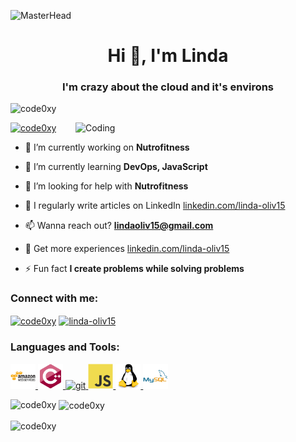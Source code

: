 ![MasterHead](https://encrypted-tbn0.gstatic.com/images?q=tbn:ANd9GcRTiF5K69d0_8Jz0xtclnJkAgZ2slQ28g5NHm4uf5WE06kNv-PrV-HCKIjq0e6uxsIYUzc&usqp=CAU)
<h1 align="center">Hi 👋, I'm Linda</h1>
<h3 align="center">I'm crazy about the cloud and it's environs</h3>

<p align="left"> <img src="https://komarev.com/ghpvc/?username=code0xy&label=Profile%20views&color=0e75b6&style=flat" alt="code0xy" /> </p>
<img align="right" alt="Coding" width="400" src="https://encrypted-tbn0.gstatic.com/images?q=tbn:ANd9GcQ2Wy6fnpoTpzFbBer3AHg2v7vZie6LvoXrBEtKUhQmN0ONMjn8zDUVB6_Ki8RJvOnqNdM&usqp=CAU">


<p align="left"> <a href="https://twitter.com/code0xy" target="blank"><img src="https://img.shields.io/twitter/follow/code0xy?logo=twitter&style=for-the-badge" alt="code0xy" /></a> </p>

- 🔭 I’m currently working on **Nutrofitness**

- 🌱 I’m currently learning **DevOps, JavaScript**

- 🤝 I’m looking for help with **Nutrofitness**

- 📝 I regularly write articles on LinkedIn [linkedin.com/linda-oliv15](linkedin.com/linda-oliv15)

- 📫 Wanna reach out? **lindaoliv15@gmail.com**

- 📄 Get more experiences [linkedin.com/linda-oliv15](linkedin.com/linda-oliv15)

- ⚡ Fun fact **I create problems while solving problems**

<h3 align="left">Connect with me:</h3>
<p align="left">
<a href="https://twitter.com/code0xy" target="blank"><img align="center" src="https://raw.githubusercontent.com/rahuldkjain/github-profile-readme-generator/master/src/images/icons/Social/twitter.svg" alt="code0xy" height="30" width="40" /></a>
<a href="https://linkedin.com/in/linda-oliv15" target="blank"><img align="center" src="https://raw.githubusercontent.com/rahuldkjain/github-profile-readme-generator/master/src/images/icons/Social/linked-in-alt.svg" alt="linda-oliv15" height="30" width="40" /></a>
</p>

<h3 align="left">Languages and Tools:</h3>
<p align="left"> <a href="https://aws.amazon.com" target="_blank" rel="noreferrer"> <img src="https://raw.githubusercontent.com/devicons/devicon/master/icons/amazonwebservices/amazonwebservices-original-wordmark.svg" alt="aws" width="40" height="40"/> </a> <a href="https://www.w3schools.com/cpp/" target="_blank" rel="noreferrer"> <img src="https://raw.githubusercontent.com/devicons/devicon/master/icons/cplusplus/cplusplus-original.svg" alt="cplusplus" width="40" height="40"/> </a> <a href="https://git-scm.com/" target="_blank" rel="noreferrer"> <img src="https://www.vectorlogo.zone/logos/git-scm/git-scm-icon.svg" alt="git" width="40" height="40"/> </a> <a href="https://developer.mozilla.org/en-US/docs/Web/JavaScript" target="_blank" rel="noreferrer"> <img src="https://raw.githubusercontent.com/devicons/devicon/master/icons/javascript/javascript-original.svg" alt="javascript" width="40" height="40"/> </a> <a href="https://www.linux.org/" target="_blank" rel="noreferrer"> <img src="https://raw.githubusercontent.com/devicons/devicon/master/icons/linux/linux-original.svg" alt="linux" width="40" height="40"/> </a> <a href="https://www.mysql.com/" target="_blank" rel="noreferrer"> <img src="https://raw.githubusercontent.com/devicons/devicon/master/icons/mysql/mysql-original-wordmark.svg" alt="mysql" width="40" height="40"/> </a> </p>

<p><img align="left" src="https://github-readme-stats.vercel.app/api/top-langs?username=code0xy&show_icons=true&locale=en&layout=compact" alt="code0xy" /></p>

<p>&nbsp;<img align="center" src="https://github-readme-stats.vercel.app/api?username=code0xy&show_icons=true&locale=en" alt="code0xy" /></p>

<p><img align="center" src="https://github-readme-streak-stats.herokuapp.com/?user=code0xy&" alt="code0xy" /></p>


